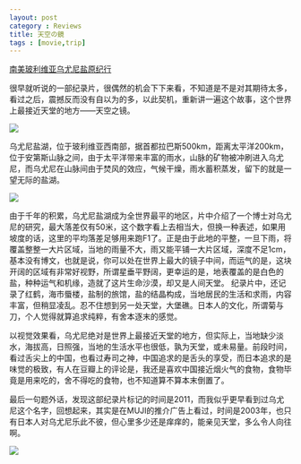 ```yaml
---
layout: post
category : Reviews
title: 天空の鏡
tags : [movie,trip]
---
```




[南美玻利维亚乌尤尼盐原纪行](http://movie.douban.com/subject/6395463/)

很早就听说的一部纪录片，很偶然的机会下下来看，不知道是不是对其期待太多，看过之后，震撼反而没有自以为的多，以此契机，重新讲一遍这个故事，这个世界上最接近天堂的地方——天空之镜。
 
![](http://luisyang.weebly.com/uploads/2/2/7/2/22721706/665572_orig.jpg)

乌尤尼盐湖，位于玻利维亚西南部，据首都拉巴斯500km，距离太平洋200km，位于安第斯山脉之间，由于太平洋带来丰富的雨水，山脉的矿物被冲刷进入乌尤尼，而乌尤尼在山脉间由于焚风的效应，气候干燥，雨水蓄积蒸发，留下的就是一望无际的盐湖。
 
![](http://luisyang.weebly.com/uploads/2/2/7/2/22721706/4381963_orig.jpg)

由于千年的积累，乌尤尼盐湖成为全世界最平的地区，片中介绍了一个博士对乌尤尼的研究，最大落差仅有50米，这个数字看上去相当大，但换一种表述，如果用坡度的话，这里的平均落差足够用来跑F1了。正是由于此地的平整，一旦下雨，将覆盖整整一大片区域，当地的雨量不大，雨又能平铺一大片区域，深度不足1cm，基本没有博文，也就是说，你可以处在世界上最大的镜子中间，而运气的是，这块开阔的区域有非常好视野，所谓星垂平野阔，更幸运的是，地表覆盖的是白色的盐，种种运气和机缘，造就了这片生命沙漠，却又是人间天堂。
纪录片中，还记录了红鹤，海市蜃楼，盐制的旅馆，盐的结晶构成，当地居民的生活和求雨，内容丰富，但稍显凌乱。忍不住想到另一处天堂，大堡礁。日本人的文化，所谓菊与刀，个人觉得就算追求纯粹，有舍本逐末的感觉。

以视觉效果看，乌尤尼绝对是世界上最接近天堂的地方，但实际上，当地缺少淡水，海拔高，日照强，当地的生活水平也很低，孰为天堂，或未易量。前段时间，看过舌尖上的中国，也看过寿司之神，中国追求的是舌头的享受，而日本追求的是味觉的极致，有人在豆瓣上的评论是，我还是喜欢中国接近烟火气的食物，食物毕竟是用来吃的，舍不得吃的食物，也不知道算不算本末倒置了。

最后一句题外话，发现这部纪录片标记的时间是2011，而我似乎更早看到过乌尤尼这个名字，回想起来，其实是在MUJI的推介广告上看过，时间是2003年，也只有日本人对乌尤尼乐此不彼，但心里多少还是痒痒的，能亲见天堂，多么令人向往啊。

![](http://luisyang.weebly.com/uploads/2/2/7/2/22721706/1734262_orig.jpg)